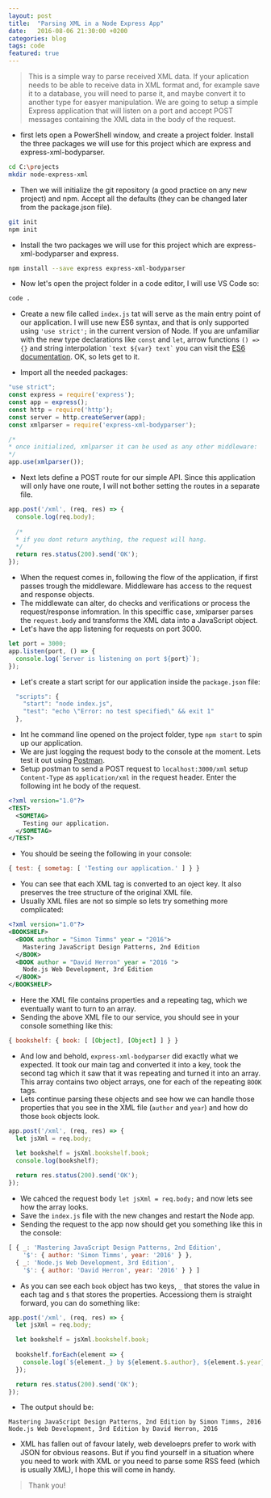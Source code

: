 ```yaml
---
layout: post
title:  "Parsing XML in a Node Express App"
date:   2016-08-06 21:30:00 +0200
categories: blog
tags: code
featured: true
---
```


>This is a simple way to parse received XML data. If your aplication needs to be 
able to receive data in XML format and, for example save it to a database, you 
will need to parse it, and maybe convert it to another type for easyer 
manipulation. We are going to setup a simple Express application that will 
listen on a port and accept POST messages containing the XML data in the body 
of the request.

* first lets open a PowerShell window, and create a project folder. 
Install the three packages we will use for this project which are express and 
express-xml-bodyparser.

```bash
cd C:\projects
mkdir node-express-xml
```

* Then we will initialize the git repository (a good practice on any new 
project) and npm. Accept all the defaults (they can be changed later from the 
package.json file).

```bash
git init
npm init
```

* Install the two packages we will use for this project which are express-xml-bodyparser and express.

```bash
npm install --save express express-xml-bodyparser
```

* Now let's open the project folder in a code editor, I will use VS Code so:

```bash
code .
```

* Create a new file called `index.js` tat will serve as the main entry point of 
our application. I will use new ES6 syntax, and that is only supported using 
`'use strict';` in the current version of Node. If you are unfamiliar with the 
new type declarations like `const` and `let`, arrow 
functions `() => {}` and string interpolation ``` `text ${var} text` ``` you 
can visit the [ES6 documentation](http://es6-features.org). 
OK, so lets get to it.

* Import all the needed packages:

```js
"use strict";
const express = require('express');
const app = express();
const http = require('http');
const server = http.createServer(app);
const xmlparser = require('express-xml-bodyparser');

/* 
* once initialized, xmlparser it can be used as any other middleware:
*/
app.use(xmlparser());
```

* Next lets define a POST route for our simple API. Since this application will
only have one route, I will not bother setting the routes in a separate file.

```js
app.post('/xml', (req, res) => {
  console.log(req.body);
  
  /* 
  * if you dont return anything, the request will hang.
  */
  return res.status(200).send('OK');
});
```

* When the request comes in, following the flow of the application, if first
passes trough the middleware. Middleware has access to the request and response
objects. 
* The middlewate can alter, do checks and verifications or process the
request/response infomration. In this speciffic case, xmlparser parses the
`request.body` and transforms the XML data into a JavaScript object.
* Let's have the app listening for requests on port 3000.

```js
let port = 3000;
app.listen(port, () => {
  console.log(`Server is listening on port ${port}`);
});
```

* Let's create a start script for our application inside the `package.json`
file:

```js
  "scripts": {
    "start": "node index.js",
    "test": "echo \"Error: no test specified\" && exit 1"
  },
```

* Int he command line opened on the project folder, type `npm start` to spin up 
our application.
* We are just logging the request body to the console at the moment. Lets test 
it out using [Postman](https://www.getpostman.com/).
* Setup postman to send a POST request to `localhost:3000/xml` setup 
`Content-Type` as `application/xml` in the request header. Enter the following
int he body of the request.

```xml
<?xml version="1.0"?>
<TEST>
  <SOMETAG>
    Testing our application.
  </SOMETAG>
</TEST>
```

* You should be seeing the following in your console:

```js
{ test: { sometag: [ 'Testing our application.' ] } }
```

* You can see that each XML tag is converted to an oject key. It also preserves
the tree structure of the original XML file.
* Usually XML files are not so simple so lets try something more complicated:

```xml
<?xml version="1.0"?>
<BOOKSHELF>
  <BOOK author = "Simon Timms" year = "2016">
    Mastering JavaScript Design Patterns, 2nd Edition
  </BOOK>
  <BOOK author = "David Herron" year = "2016 ">
    Node.js Web Development, 3rd Edition 
  </BOOK>
</BOOKSHELF>
```

* Here the XML file contains properties and a repeating tag, which we eventually
want to turn to an array.
* Sending the above XML file to our service, you should see in your console 
something like this:

```js
{ bookshelf: { book: [ [Object], [Object] ] } }
```

* And low and behold, `express-xml-bodyparser` did exactly what we expected. It
took our main tag and converted it into a key, took the second tag which it saw
that it was repeating and turned it into an array. This array contains two 
object arrays, one for each of the repeating `BOOK` tags.
* Lets continue parsing these objects and see how we can handle those properties
that you see in the XML file (`author` and `year`) and how do those 
`book` objects look.

```js
app.post('/xml', (req, res) => {
  let jsXml = req.body;

  let bookshelf = jsXml.bookshelf.book;
  console.log(bookshelf);
  
  return res.status(200).send('OK');
});
```

* We cahced the request body `let jsXml = req.body;` and now lets see how the
array looks.
* Save the `index.js` file with the new changes and restart the Node app. 
* Sending the request to the app now should get you something like this in the 
console: 

```js
[ { _: 'Mastering JavaScript Design Patterns, 2nd Edition',
    '$': { author: 'Simon Timms', year: '2016' } },
  { _: 'Node.js Web Development, 3rd Edition',
    '$': { author: 'David Herron', year: '2016' } } ]
```

* As you can see each `book` object has two keys, `_` that stores the value
in each tag and `$` that stores the properties. Accessiong them is straight 
forward, you can do something like:

```js
app.post('/xml', (req, res) => {
  let jsXml = req.body;

  let bookshelf = jsXml.bookshelf.book;
  
  bookshelf.forEach(element => {
    console.log(`${element._} by ${element.$.author}, ${element.$.year}`);
  });

  return res.status(200).send('OK');
});
```

* The output should be:

```shell
Mastering JavaScript Design Patterns, 2nd Edition by Simon Timms, 2016
Node.js Web Development, 3rd Edition by David Herron, 2016
```

* XML has fallen out of favour lately, web develoeprs prefer to work with JSON
for obvious reasons. But if you find yourself in a situation where you need to
work with XML or you need to parse some RSS feed (which is usually XML), I hope
this will come in handy.

> Thank you!